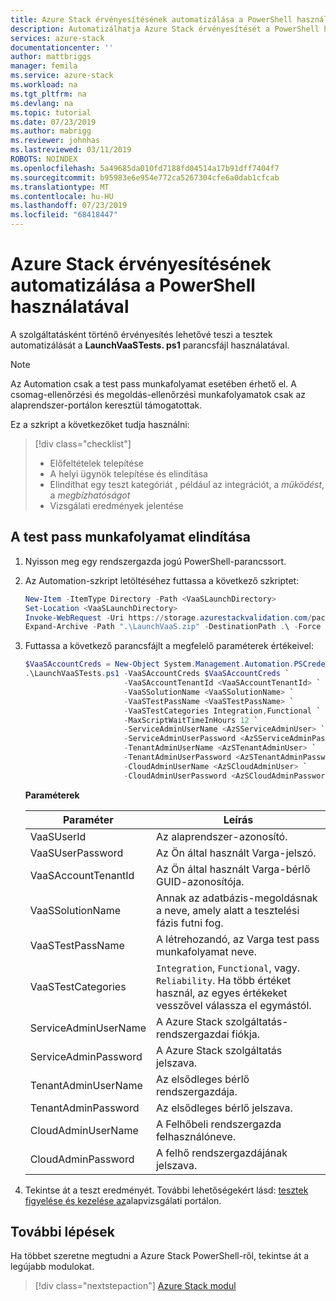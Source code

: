 ```yaml
---
title: Azure Stack érvényesítésének automatizálása a PowerShell használatával | Microsoft Docs
description: Automatizálhatja Azure Stack érvényesítését a PowerShell használatával.
services: azure-stack
documentationcenter: ''
author: mattbriggs
manager: femila
ms.service: azure-stack
ms.workload: na
ms.tgt_pltfrm: na
ms.devlang: na
ms.topic: tutorial
ms.date: 07/23/2019
ms.author: mabrigg
ms.reviewer: johnhas
ms.lastreviewed: 03/11/2019
ROBOTS: NOINDEX
ms.openlocfilehash: 5a49685da010fd7188fd04514a17b91dff7404f7
ms.sourcegitcommit: b95983e6e954e772ca5267304cfe6a0dab1cfcab
ms.translationtype: MT
ms.contentlocale: hu-HU
ms.lasthandoff: 07/23/2019
ms.locfileid: "68418447"
---
```

# <a name="automate-azure-stack-validation-with-powershell"></a>Azure Stack érvényesítésének automatizálása a PowerShell használatával

A szolgáltatásként történő érvényesítés lehetővé teszi a tesztek automatizálását a **LaunchVaaSTests. ps1** parancsfájl használatával.

> [!NOTE]  
> Az Automation csak a test pass munkafolyamat esetében érhető el. A csomag-ellenőrzési és megoldás-ellenőrzési munkafolyamatok csak az alaprendszer-portálon keresztül támogatottak.

Ez a szkript a következőket tudja használni:

> [!div class="checklist"]
> * Előfeltételek telepítése
> * A helyi ügynök telepítése és elindítása
> * Elindíthat egy teszt kategóriát , például az integrációt, a *működést*, a *megbízhatóságot*
> * Vizsgálati eredmények jelentése

## <a name="launch-the-test-pass-workflow"></a>A test pass munkafolyamat elindítása

1. Nyisson meg egy rendszergazda jogú PowerShell-parancssort.

2. Az Automation-szkript letöltéséhez futtassa a következő szkriptet:

    ```powershell
    New-Item -ItemType Directory -Path <VaaSLaunchDirectory>
    Set-Location <VaaSLaunchDirectory>
    Invoke-WebRequest -Uri https://storage.azurestackvalidation.com/packages/Microsoft.VaaS.Scripts.latest.nupkg -OutFile "LaunchVaaS.zip"
    Expand-Archive -Path ".\LaunchVaaS.zip" -DestinationPath .\ -Force
    ```

3. Futtassa a következő parancsfájlt a megfelelő paraméterek értékeivel:

    ```powershell
    $VaaSAccountCreds = New-Object System.Management.Automation.PSCredential "<VaaSUserId>", (ConvertTo-SecureString "<VaaSUserPassword>" -AsPlainText -Force)
    .\LaunchVaaSTests.ps1 -VaaSAccountCreds $VaaSAccountCreds `
                          -VaaSAccountTenantId <VaaSAccountTenantId> `
                          -VaaSSolutionName <VaaSSolutionName> `
                          -VaaSTestPassName <VaaSTestPassName> `
                          -VaaSTestCategories Integration,Functional `
                          -MaxScriptWaitTimeInHours 12 `
                          -ServiceAdminUserName <AzSServiceAdminUser> `
                          -ServiceAdminUserPassword <AzSServiceAdminPassword> `
                          -TenantAdminUserName <AzSTenantAdminUser> `
                          -TenantAdminUserPassword <AzSTenantAdminPassword> `
                          -CloudAdminUserName <AzSCloudAdminUser> `
                          -CloudAdminUserPassword <AzSCloudAdminPassword>
    ```

    **Paraméterek**

    | Paraméter | Leírás |
    | --- | --- |
    | VaaSUserId | Az alaprendszer-azonosító. |
    | VaaSUserPassword | Az Ön által használt Varga-jelszó. |
    | VaaSAccountTenantId | Az Ön által használt Varga-bérlő GUID-azonosítója. |
    | VaaSSolutionName | Annak az adatbázis-megoldásnak a neve, amely alatt a tesztelési fázis futni fog. |
    | VaaSTestPassName | A létrehozandó, az Varga test pass munkafolyamat neve. |
    | VaaSTestCategories | `Integration`, `Functional`, vagy. `Reliability`. Ha több értéket használ, az egyes értékeket vesszővel válassza el egymástól.  |
    | ServiceAdminUserName | A Azure Stack szolgáltatás-rendszergazdai fiókja.  |
    | ServiceAdminPassword | A Azure Stack szolgáltatás jelszava.  |
    | TenantAdminUserName | Az elsődleges bérlő rendszergazdája.  |
    | TenantAdminPassword | Az elsődleges bérlő jelszava.  |
    | CloudAdminUserName | A Felhőbeli rendszergazda felhasználóneve.  |
    | CloudAdminPassword | A felhő rendszergazdájának jelszava.  |

4. Tekintse át a teszt eredményét. További lehetőségekért lásd: [tesztek figyelése és kezelése az](azure-stack-vaas-monitor-test.md)alapvizsgálati portálon.

## <a name="next-steps"></a>További lépések

Ha többet szeretne megtudni a Azure Stack PowerShell-ről, tekintse át a legújabb modulokat.

> [!div class="nextstepaction"]
> [Azure Stack modul](https://docs.microsoft.com/powershell/azure/azure-stack/overview?view=azurestackps-1.6.0)

